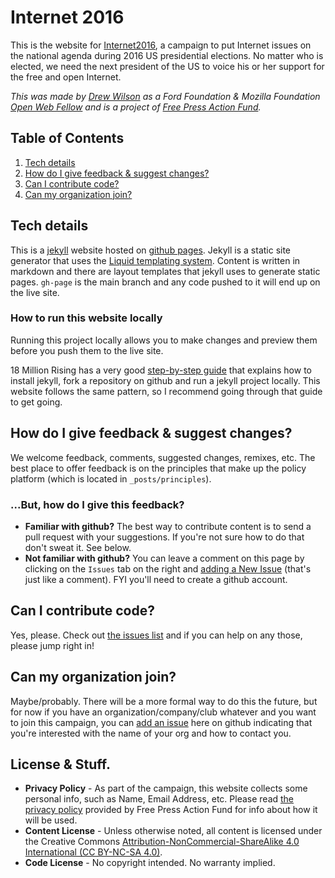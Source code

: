 # Internet 2016
This is the website for [Internet2016](http://Internet2016.net), a campaign to put Internet issues on the national agenda during 2016 US presidential elections. No matter who is elected, we need the next president of the US to voice his or her support for the free and open Internet.

*This was made by [Drew Wilson](https://github.com/drewrwilson) as a Ford Foundation & Mozilla Foundation [Open Web Fellow](https://advocacy.mozilla.org/open-web-fellows/) and is a project of [Free Press Action Fund](https://github.com/freepress).*

## Table of Contents

  1. [Tech details](#tech-details)
  1. [How do I give feedback & suggest changes?](#how-to-run-this-website-locally)
  1. [Can I contribute code?](#user-content-how-do-i-give-feedback--suggest-changes)
  1. [Can my organization join?](#user-content-can-my-organization-join)

## Tech details
This is a [jekyll](https://jekyllrb.com/) website hosted on [github pages](https://pages.github.com/). Jekyll is a static site generator that uses the [Liquid templating system](https://github.com/Shopify/liquid/wiki). Content is written in markdown and there are layout templates that jekyll uses to generate static pages. `gh-page` is the main branch and any code pushed to it will end up on the live site.

### How to run this website locally
Running this project locally allows you to make changes and preview them before you push them to the live site.

18 Million Rising has a very good [step-by-step guide](https://github.com/18mr/documentation/blob/master/local-site.md) that explains how to install jekyll, fork a repository on github and run a jekyll project locally. This website follows the same pattern, so I recommend going through that guide to get going.

## How do I give feedback & suggest changes?
We welcome feedback, comments, suggested changes, remixes, etc. The best place to offer feedback is on the principles that make up the policy platform (which is located in `_posts/principles`).

### ...But, how do I give this feedback?
* **Familiar with github?** The best way to contribute content is to send a pull request with your suggestions. If you're not sure how to do that don't sweat it. See below.
* **Not familiar with github?** You can leave a comment on this page by clicking on the `Issues` tab on the right and [adding a New Issue](https://github.com/freepress/internet2016/issues/new) (that's just like a comment). FYI you'll need to create a github account.

## Can I contribute code?
Yes, please. Check out [the issues list](https://github.com/freepress/internet2016/issues) and if you can help on any those, please jump right in!

## Can my organization join?
Maybe/probably. There will be a more formal way to do this the future, but for now if you have an organization/company/club whatever and you want to join this campaign, you can [add an issue](https://github.com/freepress/internet2016/issues/new) here on github indicating that you're interested with the name of your org and how to contact you.

## License & Stuff. 

 * **Privacy Policy** - As part of the campaign, this website collects some personal info, such as Name, Email Address, etc. Please read [the privacy policy](https://github.com/freepress/internet2016/blob/gh-pages/privacypolicy/index.md) provided by Free Press Action Fund for info about how it will be used.
 * **Content License** - Unless otherwise noted, all content is licensed under the Creative Commons [Attribution-NonCommercial-ShareAlike 4.0 International (CC BY-NC-SA 4.0)](http://creativecommons.org/licenses/by-nc-sa/4.0/).
 * **Code License** - No copyright intended. No warranty implied. 

